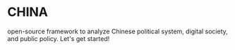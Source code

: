 # CHINA
open-source framework to analyze Chinese political system, digital society, and public policy. Let's get started!
